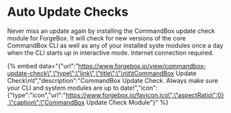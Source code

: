 # Auto Update Checks

Never miss an update again by installing the CommandBox update check module for ForgeBox. It will check for new versions of the core CommandBox CLI as well as any of your installed syste modules once a day when the CLI starts up in interactive mode. Internet connection required.

{% embed data="{\"url\":\"https://www.forgebox.io/view/commandbox-update-check\",\"type\":\"link\",\"title\":\"\n\t\tCommandBox Update Check\n\t\",\"description\":\"CommandBox Update Check. Always make sure your CLI and system modules are up to date!\",\"icon\":{\"type\":\"icon\",\"url\":\"https://www.forgebox.io/favicon.ico\",\"aspectRatio\":0},\"caption\":\"CommandBox Update Check Module\"}" %}



